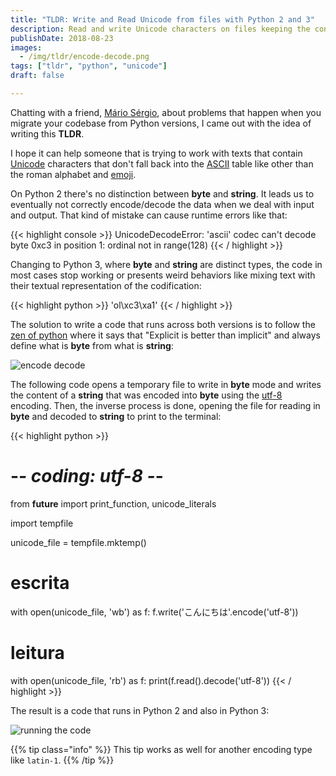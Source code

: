 ```yaml
---
title: "TLDR: Write and Read Unicode from files with Python 2 and 3"
description: Read and write Unicode characters on files keeping the consistency of code between Python 2 and Python 3 codebases
publishDate: 2018-08-23
images:
  - /img/tldr/encode-decode.png
tags: ["tldr", "python", "unicode"]
draft: false

---
```


Chatting with a friend, [Mário Sérgio](https://twitter.com/queirozMario21), about problems that happen when you migrate your codebase from Python versions, I came out with the idea of writing this **TLDR**.

I hope it can help someone that is trying to work with texts that contain [Unicode](https://en.wikipedia.org/wiki/Unicode) characters that don't fall back into the [ASCII](https://en.wikipedia.org/wiki/ASCII) table like other than the roman alphabet and [emoji](https://en.wikipedia.org/wiki/Emoji).

On Python 2 there's no distinction between **byte** and **string**. It leads us to eventually not correctly encode/decode the data when we deal with input and output. That kind of mistake can cause runtime errors like that:

{{< highlight console >}}
UnicodeDecodeError: 'ascii' codec can't decode byte 0xc3 in position 1: ordinal not in range(128)
{{< / highlight >}}

Changing to Python 3, where **byte** and **string** are distinct types, the code in most cases stop working or presents weird behaviors like mixing text with their textual representation of the codification:

{{< highlight python >}}
'ol\xc3\xa1'
{{< / highlight >}}

The solution to write a code that runs across both versions is to follow the [zen of python](https://www.python.org/dev/peps/pep-0020/) where it says that "Explicit is better than implicit" and always define what is **byte** from what is **string**:

![encode decode](/img/tldr/encode-decode.png)

The following code opens a temporary file to write in **byte**  mode and writes the content of a **string** that was encoded into **byte** using the [utf-8](https://en.wikipedia.org/wiki/UTF-8) encoding. Then, the inverse process is done, opening the file for reading in **byte** and decoded to **string** to print to the terminal:

{{< highlight python >}}
# -*- coding: utf-8 -*-

from __future__ import print_function, unicode_literals

import tempfile

unicode_file = tempfile.mktemp()

# escrita
with open(unicode_file, 'wb') as f:
    f.write('こんにちは'.encode('utf-8'))

# leitura
with open(unicode_file, 'rb') as f:
    print(f.read().decode('utf-8'))
{{< / highlight >}}

The result is a code that runs in Python 2 and also in Python 3:

![running the code](/img/tldr/unicode-file.png)

{{% tip class="info" %}}
This tip works as well for another encoding type like `latin-1`.
{{% /tip %}}
